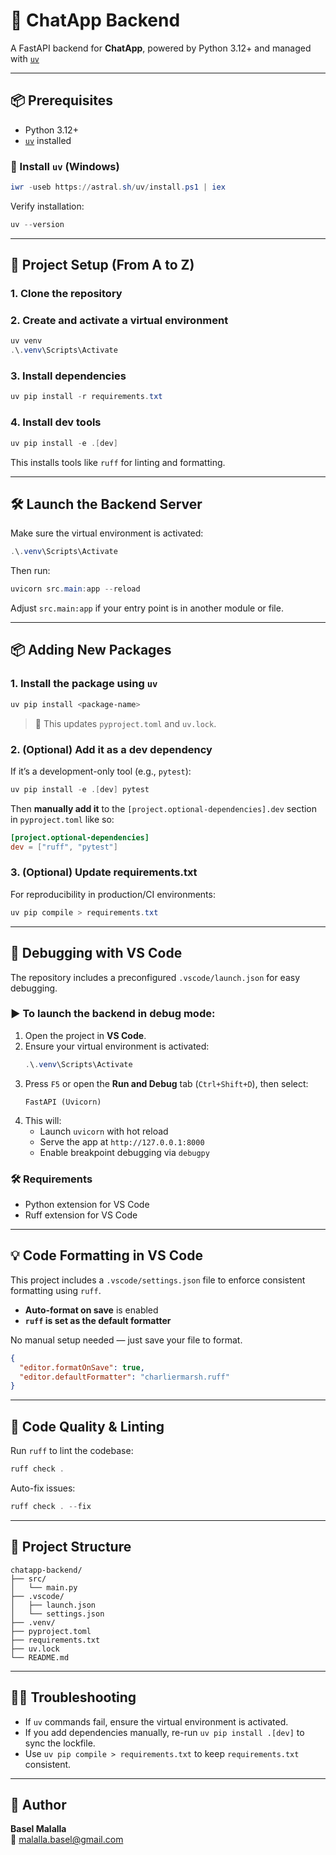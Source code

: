 # 💬 ChatApp Backend

A FastAPI backend for **ChatApp**, powered by Python 3.12+ and managed with [`uv`](https://github.com/astral-sh/uv)

---

## 📦 Prerequisites

- Python 3.12+
- [`uv`](https://github.com/astral-sh/uv) installed

### 🧪 Install `uv` (Windows)

```powershell
iwr -useb https://astral.sh/uv/install.ps1 | iex
```

Verify installation:

```powershell
uv --version
```

---

## 🚀 Project Setup (From A to Z)

### 1. Clone the repository

### 2. Create and activate a virtual environment

```powershell
uv venv
.\.venv\Scripts\Activate
```

### 3. Install dependencies

```powershell
uv pip install -r requirements.txt
```

### 4. Install dev tools 

```powershell
uv pip install -e .[dev]
```

This installs tools like `ruff` for linting and formatting.

---

## 🛠️ Launch the Backend Server

Make sure the virtual environment is activated:

```powershell
.\.venv\Scripts\Activate
```

Then run:

```powershell
uvicorn src.main:app --reload
```

Adjust `src.main:app` if your entry point is in another module or file.

---

## 📦 Adding New Packages

### 1. Install the package using `uv`

```powershell
uv pip install <package-name>
```

> 🔧 This updates `pyproject.toml` and `uv.lock`.

### 2. (Optional) Add it as a dev dependency

If it’s a development-only tool (e.g., `pytest`):

```powershell
uv pip install -e .[dev] pytest
```

Then **manually add it** to the `[project.optional-dependencies].dev` section in `pyproject.toml` like so:

```toml
[project.optional-dependencies]
dev = ["ruff", "pytest"]
```

### 3. (Optional) Update requirements.txt

For reproducibility in production/CI environments:

```powershell
uv pip compile > requirements.txt
```

---

## 🐞 Debugging with VS Code

The repository includes a preconfigured `.vscode/launch.json` for easy debugging.

### ▶️ To launch the backend in debug mode:

1. Open the project in **VS Code**.
2. Ensure your virtual environment is activated:
   ```powershell
   .\.venv\Scripts\Activate
   ```
3. Press `F5` or open the **Run and Debug** tab (`Ctrl+Shift+D`), then select:
   ```
   FastAPI (Uvicorn)
   ```
4. This will:
   - Launch `uvicorn` with hot reload
   - Serve the app at `http://127.0.0.1:8000`
   - Enable breakpoint debugging via `debugpy`

### 🛠️ Requirements

- Python extension for VS Code
- Ruff extension for VS Code

---

## 💡 Code Formatting in VS Code

This project includes a `.vscode/settings.json` file to enforce consistent formatting using `ruff`.

- **Auto-format on save** is enabled
- **`ruff` is set as the default formatter**

No manual setup needed — just save your file to format.

```json
{
  "editor.formatOnSave": true,
  "editor.defaultFormatter": "charliermarsh.ruff"
}
```

---

## 🧪 Code Quality & Linting

Run `ruff` to lint the codebase:

```powershell
ruff check .
```

Auto-fix issues:

```powershell
ruff check . --fix
```

---

## 📁 Project Structure

```
chatapp-backend/
├── src/
│   └── main.py
├── .vscode/
│   ├── launch.json
│   └── settings.json
├── .venv/
├── pyproject.toml
├── requirements.txt
├── uv.lock
└── README.md
```

---

## 🙋‍♂️ Troubleshooting

- If `uv` commands fail, ensure the virtual environment is activated.
- If you add dependencies manually, re-run `uv pip install .[dev]` to sync the lockfile.
- Use `uv pip compile > requirements.txt` to keep `requirements.txt` consistent.

---

## 👤 Author

**Basel Malalla**  
📧 malalla.basel@gmail.com
